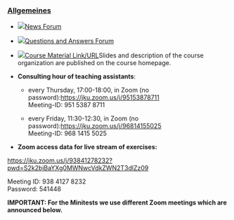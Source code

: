 ### [Allgemeines](https://moodle.jku.at/jku/course/view.php?id=10258#section-0)


* [![](https://moodle.jku.at/jku/theme/image.php/classic/forum/1600773234/icon)News Forum](https://moodle.jku.at/jku/mod/forum/view.php?id=4107039)
* [![](https://moodle.jku.at/jku/theme/image.php/classic/forum/1600773234/icon)Questions and Answers Forum](https://moodle.jku.at/jku/mod/forum/view.php?id=4107040)
* [![](https://moodle.jku.at/jku/theme/image.php/classic/url/1600773234/icon)Course Material Link/URL](https://moodle.jku.at/jku/mod/url/view.php?id=4107041)Slides and description of the course organization are published on the course homepage. 


* **Consulting hour of teaching assistants**:   



	+ every Thursday, 17:00-18:00, in Zoom (no password):https://jku.zoom.us/j/95153878711  
Meeting-ID: 951 5387 8711  
  

	+ every Friday, 11:30-12:30, in Zoom (no password):https://jku.zoom.us/j/96814155025  
Meeting-ID: 968 1415 5025  
  

* **Zoom access data for live stream of exercises:**   


<https://jku.zoom.us/j/93841278232?pwd=S2k2bjBaYXg0MWNwcVdkZWN2T3dlZz09>  
  
Meeting ID: 938 4127 8232  
Password: 541448

**IMPORTANT: For the Minitests we use different Zoom meetings which are announced below.**  




